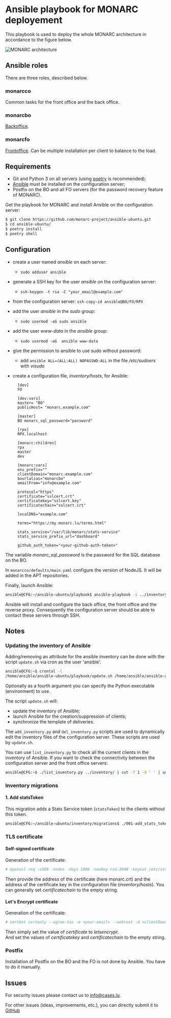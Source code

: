 # Ansible playbook for MONARC deployement

This playbook is used to deploy the whole MONARC architecture in accordance to
the figure below.

![MONARC architecture](images/monarc-architecture.png "MONARC architecture")


## Ansible roles

There are three roles, described below.

### monarcco

Common tasks for the front office and the back office.

### monarcbo

[Backoffice](https://github.com/monarc-project/MonarcAppBO).

### monarcfo

[Frontoffice](https://github.com/monarc-project/MonarcAppFO).
Can be multiple installation per client to balance to the load.


## Requirements

* Git and Python 3 on all servers (using [poetry](https://python-poetry.org)
  is recommended);
* [Ansible](https://www.ansible.com/) must be installed on the configuration
  server;
* Postfix on the BO and all FO servers (for the password recovery feature of
  MONARC).


Get the playbook for MONARC and install Ansible on the configuration server:

```bash
$ git clone https://github.com/monarc-project/ansible-ubuntu.git
$ cd ansible-ubuntu/
$ poetry install
$ poetry shell
```

## Configuration

* create a user named *ansible* on each server:
  * ``sudo adduser ansible``
* generate a SSH key for the user *ansible* on the configuration server:
  * ``ssh-keygen -t rsa -C "your_email@example.com"``
* from the configuration server: ``ssh-copy-id ansible@BO/FO/RPX``
* add the user *ansible* in the *sudo* group:
  * ``sudo usermod -aG sudo ansible``
* add the user *www-data* in the *ansible* group:
  * ``sudo usermod -aG  ansible www-data``
* give the permission to ansible to use sudo without password:
  * add ``ansible ALL=(ALL:ALL) NOPASSWD:ALL`` in the file */etc/sudoers* with *visudo*
* create a configuration file, _inventory/hosts_, for Ansible:

        [dev]
        FO

        [dev:vars]
        master= "BO"
        publicHost= "monarc.example.com"

        [master]
        BO monarc_sql_password="password"

        [rpx]
        RPX.localhost

        [monarc:children]
        rpx
        master
        dev

        [monarc:vars]
        env_prefix=""
        clientDomain="monarc.example.com"
        bourlalias="monarcbo"
        emailFrom="info@example.com"
        
        protocol="https"
        certificate="sslcert.crt"
        certificatekey="sslcert.key"
        certificatechain="sslcert.crt"
        
        localDNS="example.com"
        
        terms="https://my.monarc.lu/terms.html"
        
        stats_service="/var/lib/monarc/stats-service"
        stats_service_prefix_url="dashboard"
        
        github_auth_token="<your-github-auth-token>"



The variable *monarc\_sql\_password* is the password for the SQL database
on the BO.


In ```monarcco/defaults/main.yaml``` configure the version of NodeJS. It will
be added in the APT repositories.


Finally, launch Ansible:

```bash
ansible@CFG:~/ansible-ubuntu/playbook$ ansible-playbook -i ../inventory/ monarc.yaml --user ansible
```

Ansible will install and configure the back office, the front office and the
reverse proxy. Consequently the configuration server should be able to contact
these servers through SSH.






## Notes

### Updating the inventory of Ansible

Adding/removing an attribute for the ansible inventory can be done with the
script ``update.sh`` via cron as the user 'ansible'.

```bash
ansible@CFG:~$ crontal -l
/home/ansible/ansible-ubuntu/playbook/update.sh /home/ansible/ansible-ubuntu/playbook/ $BO_ADDRESS `which ansible-playbook`
```

Optionally as a fourth argument you can specify the Python executable (environment) to use.

The script ``update.sh`` will:

* update the inventory of Ansible;
* launch Ansible for the creation/suppression of clients;
* synchronize the template of deliveries.

The `add_inventory.py` and `del_inventory.py` scripts are used to dynamically
edit the inventory files of the configuration server. These scripts are used by
``update.sh``.

You can use `list_inventory.py` to check all the current clients in the
inventory of Ansible. If you want to check the connectivity between the
configuration server and the front office servers:

```bash
ansible@CFG:~$ ./list_inventory.py ../inventory/ | cut -f 1 -d ' ' | uniq | xargs -n 1 ping -w 1
```

### Inventory migrations

#### 1. Add statsToken

This migration adds a Stats Service token (`statsToken`) to the clients without this token.

```bash
ansible@CFG:~/ansible-ubuntu/inventory/migrations$ ./001-add_stats_token_to_inventory.py ../
```


### TLS certificate

#### Self-signed certificate

Generation of the certificate:

```bash
# openssl req -x509 -nodes -days 1000 -newkey rsa:2048 -keyout /etc/sslkeys/monarc.key -out /etc/sslkeys/monarc.crt
```

Then provide the address of the certificate (here monarc.crt) and the address
of the certificate key in the configuration file (_inventory/hosts_).
You can generally set _certificatechain_ to the empty string.

#### Let's Encrypt certificate

Generation of the certificate:

```bash
# certbot certonly --agree-tos -m <your-email> --webroot -d <clientDomain> -w /var/www/letsencrypt/
```

Then simply set the value of _certificate_ to _letsencrypt_.   
And set the values of _certificatekey_ and _certificatechain_ to the empty
string.

### Postfix

Installation of Postfix on the BO and the FO is not done by Ansible. You have
to do it manually.


## Issues

For security issues please contact us to
[info@cases.lu](mailto:info@cases.lu?subject=MONARC).

For other issues (ideas, improvements, etc.), you can directly submit
it to [GitHub](https://github.com/monarc-project/MonarcAppFO/issues)

